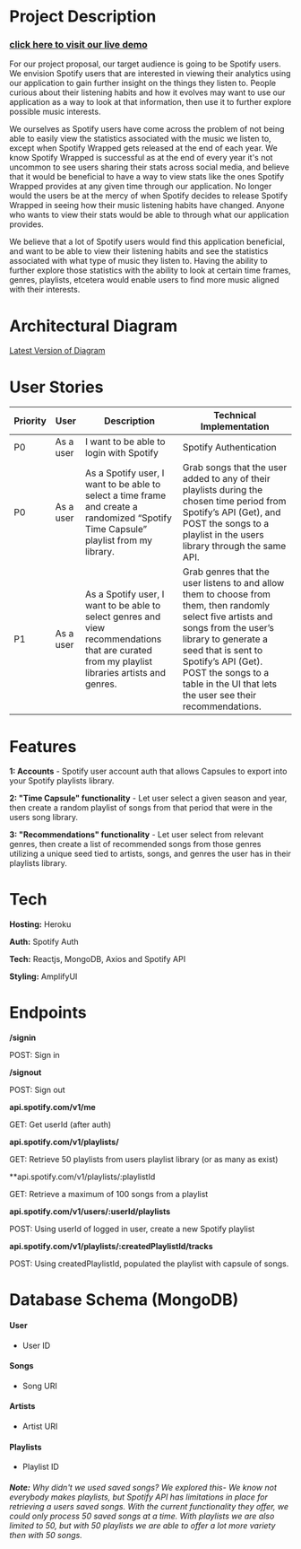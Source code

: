 # Project Description 
### [click here to visit our live demo](https://spotify-recap.parsak.me/)

For our project proposal, our target audience is going to be Spotify users. We envision Spotify users that are interested in viewing their analytics using our application to gain further insight on the things they listen to. People curious about their listening habits and how it evolves may want to use our application as a way to look at that information, then use it to further explore possible music interests. 

We ourselves as Spotify users have come across the problem of not being able to easily view the statistics associated with the music we listen to, except when Spotify Wrapped gets released at the end of each year. We know Spotify Wrapped is successful as at the end of every year it's not uncommon to see users sharing their stats across social media, and believe that it would be beneficial to have a way to view stats like the ones Spotify Wrapped provides at any given time through our application. No longer would the users be at the mercy of when Spotify decides to release Spotify Wrapped in seeing how their music listening habits have changed. Anyone who wants to view their stats would be able to through what our application provides.

We believe that a lot of Spotify users would find this application beneficial, and want to be able to view their listening habits and see the 
statistics associated with what type of music they listen to. Having the ability to further explore those statistics with the ability to look at certain time frames, genres, playlists, etcetera would enable users to find more music aligned with their interests.

# Architectural Diagram
[Latest Version of Diagram](https://drive.google.com/file/d/1w2agbpS1FLcfwB96QfJlsfnvM6AnF0ey/view)

# User Stories

|Priority|User|Description|Technical Implementation| 
|--------|----|-----------|------------------------|
|P0|As a user|I want to be able to login with Spotify|Spotify Authentication| 
|P0|As a user|As a Spotify user, I want to be able to select a time frame and create a randomized “Spotify Time Capsule” playlist from my library.|Grab songs that the user added to any of their playlists during the chosen time period from Spotify’s API (Get), and POST the songs to a playlist in the users library through the same API.
|P1|As a user|As a Spotify user, I want to be able to select genres and view recommendations that are curated from my playlist libraries artists and genres.|Grab genres that the user listens to and allow them to choose from them, then randomly select five artists and songs from the user’s library to generate a seed that is sent to Spotify’s API (Get). POST the songs to a table in the UI that lets the user see their recommendations.


# Features

**1: Accounts** - Spotify user account auth that allows Capsules to export into your Spotify playlists library.

**2: "Time Capsule" functionality** - Let user select a given season and year, then create a random playlist of songs from that period that were in the users song library.

**3: "Recommendations" functionality** - Let user select from relevant genres, then create a list of recommended songs from those genres utilizing a unique seed tied to artists, songs, and genres the user has in their playlists library.

# Tech

**Hosting:** Heroku

**Auth:** Spotify Auth 

**Tech:** Reactjs, MongoDB, Axios and Spotify API

**Styling:** AmplifyUI


# Endpoints

**/signin**

POST: Sign in

**/signout**

POST: Sign out


**api.spotify.com/v1/me**

GET: Get userId (after auth)


**api.spotify.com/v1/playlists/**

GET: Retrieve 50 playlists from users playlist library (or as many as exist) 


**api.spotify.com/v1/playlists/:playlistId

GET: Retrieve a maximum of 100 songs from a playlist


**api.spotify.com/v1/users/:userId/playlists**

POST: Using userId of logged in user, create a new Spotify playlist


**api.spotify.com/v1/playlists/:createdPlaylistId/tracks**

POST: Using createdPlaylistId, populated the playlist with capsule of songs.

# Database Schema (MongoDB)

#### User
- User ID

#### Songs
- Song URI

#### Artists
- Artist URI

#### Playlists
- Playlist ID

###### **Note:** Why didn't we used saved songs? We explored this- We know not everybody makes playlists, but Spotify API has limitations in place for retrieving a users saved songs. With the current functionality they offer, we could only process 50 saved songs at a time. With playlists we are also limited to 50, but with 50 playlists we are able to offer a lot more variety then with 50 songs.

